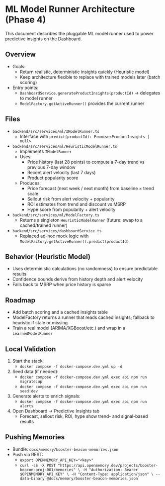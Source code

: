 # ML Model Runner Architecture (Phase 4)

This document describes the pluggable ML model runner used to power predictive insights on the Dashboard.

## Overview

- Goals:
  - Return realistic, deterministic insights quickly (Heuristic model)
  - Keep architecture flexible to replace with trained models later (batch scoring)
- Entry points:
  - `DashboardService.generateProductInsights(productId)` → delegates to model runner
  - `ModelFactory.getActiveRunner()` provides the current runner

## Files

- `backend/src/services/ml/IModelRunner.ts`
  - Interface with `predict(productId): Promise<ProductInsights | null>`
- `backend/src/services/ml/HeuristicModelRunner.ts`
  - Implements `IModelRunner`
  - Uses:
    - Price history (last 28 points) to compute a 7-day trend vs previous 7-day window
    - Recent alert velocity (last 7 days)
    - Product popularity score
  - Produces:
    - Price forecast (next week / next month) from baseline × trend scale
    - Sellout risk from alert velocity + popularity
    - ROI estimates from trend and discount vs MSRP
    - Hype score from popularity + alert velocity
- `backend/src/services/ml/ModelFactory.ts`
  - Returns a singleton `HeuristicModelRunner` (future: swap to a cached/trained runner)
- `backend/src/services/dashboardService.ts`
  - Replaced ad-hoc mock logic with `ModelFactory.getActiveRunner().predict(productId)`

## Behavior (Heuristic Model)

- Uses deterministic calculations (no randomness) to ensure predictable results
- Confidence bounds derive from history depth and alert velocity
- Falls back to MSRP when price history is sparse

## Roadmap

- Add batch scoring and a cached insights table
- ModelFactory returns a runner that reads cached insights; fallback to heuristic if stale or missing
- Train a real model (ARIMA/XGBoost/etc.) and wrap in a `LearnedModelRunner`

## Local Validation

1. Start the stack:
   - `docker compose -f docker-compose.dev.yml up -d`
2. Seed data (if needed):
   - `docker compose -f docker-compose.dev.yml exec api npm run migrate:up`
   - `docker compose -f docker-compose.dev.yml exec api npm run seed:dev`
3. Generate alerts to enrich signals:
   - `docker compose -f docker-compose.dev.yml exec api npm run alerts`
4. Open Dashboard → Predictive Insights tab
   - Forecast, sellout risk, ROI, hype show trend- and signal-based results

## Pushing Memories

- Bundle: `docs/memory/booster-beacon-memories.json`
- Push via REST:
  - `export OPENMEMORY_API_KEY="<key>"`
  - `curl -sS -X POST "https://api.openmemory.dev/projects/booster-beacon-proj-001/memories" \
     -H "Authorization: Bearer $OPENMEMORY_API_KEY" \
     -H "Content-Type: application/json" \
     --data-binary @docs/memory/booster-beacon-memories.json`

